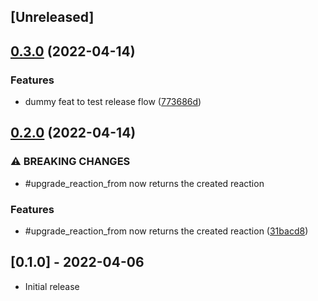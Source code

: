 ## [Unreleased]

## [0.3.0](https://github.com/public-reactions/acts_as_reactable/compare/v0.2.0...v0.3.0) (2022-04-14)


### Features

* dummy feat to test release flow ([773686d](https://github.com/public-reactions/acts_as_reactable/commit/773686d642e3737c5c0930706a4933f58e2003c8))

## [0.2.0](https://github.com/public-reactions/acts_as_reactable/compare/v0.1.0...v0.2.0) (2022-04-14)


### ⚠ BREAKING CHANGES

* #upgrade_reaction_from now returns the created reaction

### Features

* #upgrade_reaction_from now returns the created reaction ([31bacd8](https://github.com/public-reactions/acts_as_reactable/commit/31bacd8598bc250e3bc9b2c5352d155058091f42))

## [0.1.0] - 2022-04-06

- Initial release
